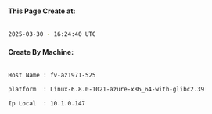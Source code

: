 
   
#### This Page Create at:

```bash

2025-03-30 - 16:24:40 UTC

```

#### Create By Machine:

```bash

Host Name : fv-az1971-525

platform  : Linux-6.8.0-1021-azure-x86_64-with-glibc2.39

Ip Local  : 10.1.0.147

```

